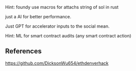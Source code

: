 


Hint: foundy use macros for attachs string of sol in rust 

just a AI for better performance.

Just GPT for accelerator inputs to the social mean.


Hint:
ML for smart contract audits (any smart contract action)

## References

https://github.com/DicksonWu654/ethdenverhack


